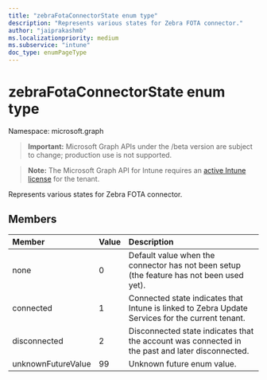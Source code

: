 ```yaml
---
title: "zebraFotaConnectorState enum type"
description: "Represents various states for Zebra FOTA connector."
author: "jaiprakashmb"
ms.localizationpriority: medium
ms.subservice: "intune"
doc_type: enumPageType
---
```


# zebraFotaConnectorState enum type

Namespace: microsoft.graph

> **Important:** Microsoft Graph APIs under the /beta version are subject to change; production use is not supported.

> **Note:** The Microsoft Graph API for Intune requires an [active Intune license](https://go.microsoft.com/fwlink/?linkid=839381) for the tenant.

Represents various states for Zebra FOTA connector.

## Members
|Member|Value|Description|
|:---|:---|:---|
|none|0|Default value when the connector has not been setup (the feature has not been used yet).|
|connected|1|Connected state indicates that Intune is linked to Zebra Update Services for the current tenant.|
|disconnected|2|Disconnected state indicates that the account was connected in the past and later disconnected.|
|unknownFutureValue|99|Unknown future enum value.|